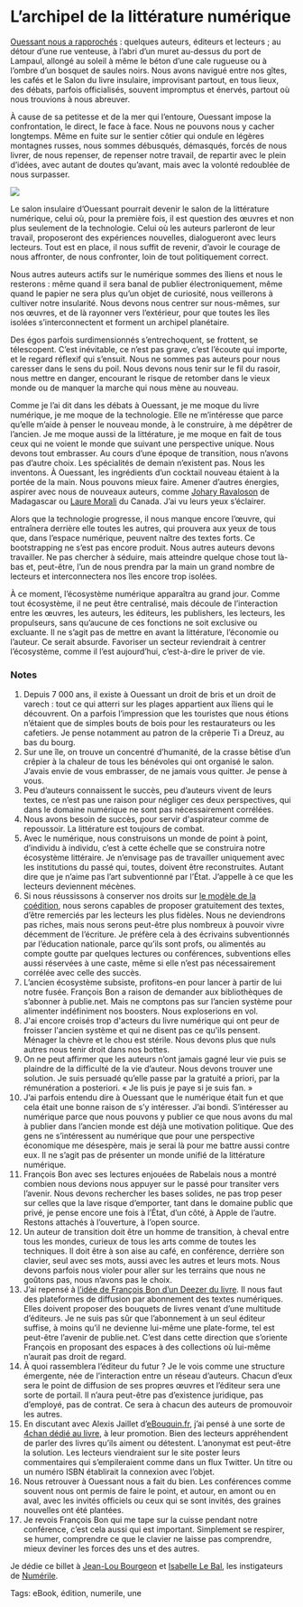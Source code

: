 # L’archipel de la littérature numérique

[Ouessant nous a rapprochés](http://blog.tcrouzet.com/2010/08/20/numerile/) : quelques auteurs, éditeurs et lecteurs ; au détour d’une rue venteuse, à l’abri d’un muret au-dessus du port de Lampaul, allongé au soleil à même le béton d’une cale rugueuse ou à l’ombre d’un bosquet de saules noirs. Nous avons navigué entre nos gîtes, les cafés et le Salon du livre insulaire, improvisant partout, en tous lieux, des débats, parfois officialisés, souvent impromptus et énervés, partout où nous trouvions à nous abreuver.<span id="more-18701"></span>

À cause de sa petitesse et de la mer qui l’entoure, Ouessant impose la confrontation, le direct, le face à face. Nous ne pouvons nous y cacher longtemps. Même en fuite sur le sentier côtier qui ondule en légères montagnes russes, nous sommes débusqués, démasqués, forcés de nous livrer, de nous repenser, de repenser notre travail, de repartir avec le plein d’idées, avec autant de doutes qu’avant, mais avec la volonté redoublée de nous surpasser.

![](http://blog.tcrouzet.comhttps://tcrouzet.com/images_tc/2010/08/ouessant-450x448.jpg)

Le salon insulaire d’Ouessant pourrait devenir le salon de la littérature numérique, celui où, pour la première fois, il est question des œuvres et non plus seulement de la technologie. Celui où les auteurs parleront de leur travail, proposeront des expériences nouvelles, dialogueront avec leurs lecteurs. Tout est en place, il nous suffit de revenir, d’avoir le courage de nous affronter, de nous confronter, loin de tout politiquement correct.

Nous autres auteurs actifs sur le numérique sommes des îliens et nous le resterons : même quand il sera banal de publier électroniquement, même quand le papier ne sera plus qu’un objet de curiosité, nous veillerons à cultiver notre insularité. Nous devons nous centrer sur nous-mêmes, sur nos œuvres, et de là rayonner vers l’extérieur, pour que toutes les îles isolées s’interconnectent et forment un archipel planétaire.

Des égos parfois surdimensionnés s’entrechoquent, se frottent, se télescopent. C’est inévitable, ce n’est pas grave, c’est l’écoute qui importe, et le regard réflexif qui s’ensuit. Nous ne sommes pas auteurs pour nous caresser dans le sens du poil. Nous devons nous tenir sur le fil du rasoir, nous mettre en danger, encourant le risque de retomber dans le vieux monde ou de manquer la marche qui nous mène au nouveau.

Comme je l’ai dit dans les débats à Ouessant, je me moque du livre numérique, je me moque de la technologie. Elle ne m’intéresse que parce qu’elle m’aide à penser le nouveau monde, à le construire, à me dépêtrer de l’ancien. Je me moque aussi de la littérature, je me moque en fait de tous ceux qui ne voient le monde que suivant une perspective unique. Nous devons tout embrasser. Au cours d’une époque de transition, nous n’avons pas d’autre choix. Les spécialités de demain n’existent pas. Nous les inventons. À Ouessant, les ingrédients d’un cocktail nouveau étaient à la portée de la main. Nous pouvons mieux faire. Amener d’autres énergies, aspirer avec nous de nouveaux auteurs, comme [Johary Ravaloson](http://www.amazon.fr/s?_encoding=UTF8&search-alias=books-fr&field-author=Johary%20Ravaloson) de Madagascar ou [Laure Morali](http://www.facebook.com/profile.php?id=696535414&ref=ts) du Canada. J’ai vu leurs yeux s’éclairer.

Alors que la technologie progresse, il nous manque encore l’œuvre, qui entraînera derrière elle toutes les autres, qui prouvera aux yeux de tous que, dans l’espace numérique, peuvent naître des textes forts. Ce bootstrapping ne s’est pas encore produit. Nous autres auteurs devons travailler. Ne pas chercher à séduire, mais atteindre quelque chose tout là-bas et, peut-être, l’un de nous prendra par la main un grand nombre de lecteurs et interconnectera nos îles encore trop isolées.

À ce moment, l’écosystème numérique apparaîtra au grand jour. Comme tout écosystème, il ne peut être centralisé, mais découle de l’interaction entre les œuvres, les auteurs, les éditeurs, les publishers, les lecteurs, les propulseurs, sans qu’aucune de ces fonctions ne soit exclusive ou excluante. Il ne s’agit pas de mettre en avant la littérature, l’économie ou l’auteur. Ce serait absurde. Favoriser un secteur reviendrait à centrer l’écosystème, comme il l’est aujourd’hui, c’est-à-dire le priver de vie.

### Notes

1. Depuis 7 000 ans, il existe à Ouessant un droit de bris et un droit de varech : tout ce qui atterri sur les plages appartient aux îliens qui le découvrent. On a parfois l’impression que les touristes que nous étions n’étaient que de simples bouts de bois pour les restaurateurs ou les cafetiers. Je pense notamment au patron de la crêperie Ti a Dreuz, au bas du bourg.
2. Sur une île, on trouve un concentré d’humanité, de la crasse bêtise d’un crêpier à la chaleur de tous les bénévoles qui ont organisé le salon. J’avais envie de vous embrasser, de ne jamais vous quitter. Je pense à vous.
3. Peu d’auteurs connaissent le succès, peu d’auteurs vivent de leurs textes, ce n’est pas une raison pour négliger ces deux perspectives, qui dans le domaine numérique ne sont pas nécessairement corrélées.
4. Nous avons besoin de succès, pour servir d'aspirateur comme de repoussoir. La littérature est toujours de combat.
5. Avec le numérique, nous construisons un monde de point à point, d’individu à individu, c’est à cette échelle que se construira notre écosystème littéraire. Je n’envisage pas de travailler uniquement avec les institutions du passé qui, toutes, doivent être reconstruites. Autant dire que je n’aime pas l’art subventionné par l’État. J’appelle à ce que les lecteurs deviennent mécènes.
6. Si nous réussissons à conserver nos droits sur [le modèle de la coédition](http://blog.tcrouzet.com/2010/08/21/a-quoi-ressemble-l%E2%80%99edition-a-rien/), nous serons capables de proposer gratuitement des textes, d’être remerciés par les lecteurs les plus fidèles. Nous ne deviendrons pas riches, mais nous serons peut-être plus nombreux à pouvoir vivre décemment de l’écriture. Je préfère cela à des écrivains subventionnés par l’éducation nationale, parce qu’ils sont profs, ou alimentés au compte goutte par quelques lectures ou conférences, subventions elles aussi réservées à une caste, même si elle n’est pas nécessairement corrélée avec celle des succès.
7. L’ancien écosystème subsiste, profitons-en pour lancer à partir de lui notre fusée. François Bon a raison de demander aux bibliothèques de s’abonner à publie.net. Mais ne comptons pas sur l’ancien système pour alimenter indéfiniment nos boosters. Nous exploserions en vol.
8. J'ai encore croisés trop d'acteurs du livre numérique qui ont peur de froisser l'ancien système et qui ne disent pas ce qu'ils pensent. Ménager la chèvre et le chou est stérile. Nous devons plus que nuls autres nous tenir droit dans nos bottes.
9. On ne peut affirmer que les auteurs n’ont jamais gagné leur vie puis se plaindre de la difficulté de la vie d’auteur. Nous devons trouver une solution. Je suis persuadé qu’elle passe par la gratuité a priori, par la rémunération a posteriori. « Je lis puis je paye si je suis fan. »
10. J’ai parfois entendu dire à Ouessant que le numérique était fun et que cela était une bonne raison de s’y intéresser. J’ai bondi. S’intéresser au numérique parce que nous pouvons y publier ce que nous avons du mal à publier dans l’ancien monde est déjà une motivation politique. Que des gens ne s’intéressent au numérique que pour une perspective économique me désespère, mais je serai là pour me battre aussi contre eux. Il ne s’agit pas de présenter un monde unifié de la littérature numérique.
11. François Bon avec ses lectures enjouées de Rabelais nous a montré combien nous devions nous appuyer sur le passé pour transiter vers l’avenir. Nous devons rechercher les bases solides, ne pas trop peser sur celles que la lave risque d’emporter, tant dans le domaine public que privé, je pense encore une fois à l’État, d’un côté, à Apple de l’autre. Restons attachés à l’ouverture, à l’open source.
12. Un auteur de transition doit être un homme de transition, à cheval entre tous les mondes, curieux de tous les arts comme de toutes les techniques. Il doit être à son aise au café, en conférence, derrière son clavier, seul avec ses mots, aussi avec les autres et leurs mots. Nous devons parfois nous violer pour aller sur les terrains que nous ne goûtons pas, nous n’avons pas le choix.
13. J’ai repensé à [l’idée de François Bon d’un Deezer du livre](http://www.tierslivre.net/spip/spip.php?article2227). Il nous faut des plateformes de diffusion par abonnement des textes numériques. Elles doivent proposer des bouquets de livres venant d’une multitude d’éditeurs. Je ne suis pas sûr que l’abonnement à un seul éditeur suffise, à moins qu’il ne devienne lui-même une plate-forme, tel est peut-être l’avenir de publie.net. C’est dans cette direction que s’oriente François en proposant des espaces à des collections où lui-même n’aurait pas droit de regard.
14. À quoi rassemblera l’éditeur du futur ? Je le vois comme une structure émergente, née de l’interaction entre un réseau d’auteurs. Chacun d’eux sera le point de diffusion de ses propres œuvres et l’éditeur sera une sorte de portail. Il n’aura peut-être pas d’existence juridique, pas d’employé, pas de contrat. Ce sera à chacun des auteurs de promouvoir les autres.
15. En discutant avec Alexis Jaillet d’[eBouquin.fr](http://www.ebouquin.fr/), j’ai pensé à une sorte de [4chan dédié au livre](http://boards.4chan.org/lit/), à leur promotion. Bien des lecteurs appréhendent de parler des livres qu’ils aiment ou détestent. L’anonymat est peut-être la solution. Les lecteurs viendraient sur le site poster leurs commentaires qui s’empileraient comme dans un flux Twitter. Un titre ou un numéro ISBN établirait la connexion avec l’objet.
16. Nous retrouver à Ouessant nous a fait du bien. Les conférences comme souvent nous ont permis de faire le point, et autour, en amont ou en aval, avec les invités officiels ou ceux qui se sont invités, des graines nouvelles ont été plantées.
17. Je revois François Bon qui me tape sur la cuisse pendant notre conférence, c’est cela aussi qui est important. Simplement se respirer, se humer, comprendre ce que le clavier ne laisse pas comprendre, mieux deviner les forces des uns et des autres.

Je dédie ce billet à [Jean-Lou Bourgeon](http://twitter.com/jeanloub) et [Isabelle Le Bal](http://isabellelebal.over-blog.fr/), les instigateurs de [Numérile](http://twitter.com/#search?q=numerile).

Tags: eBook, édition, numerile, une